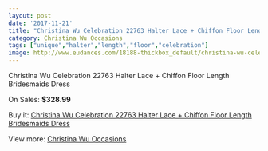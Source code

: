 ```yaml
---
layout: post
date: '2017-11-21'
title: "Christina Wu Celebration 22763 Halter Lace + Chiffon Floor Length Bridesmaids Dress"
category: Christina Wu Occasions
tags: ["unique","halter","length","floor","celebration"]
image: http://www.eudances.com/18188-thickbox_default/christina-wu-celebration-22763-halter-lace-chiffon-floor-length-bridesmaids-dress.jpg
---
```

Christina Wu Celebration 22763 Halter Lace + Chiffon Floor Length Bridesmaids Dress

On Sales: **$328.99**
<a href="https://www.eudances.com/en/christina-wu-occasions/5312-christina-wu-celebration-22763-halter-lace-chiffon-floor-length-bridesmaids-dress.html"><amp-img layout="responsive" width="600" height="600" src="//www.eudances.com/18188-thickbox_default/christina-wu-celebration-22763-halter-lace-chiffon-floor-length-bridesmaids-dress.jpg" alt="Christina Wu Celebration 22763 Halter Lace + Chiffon Floor Length Bridesmaids Dress 0" /></a>

Buy it: [Christina Wu Celebration 22763 Halter Lace + Chiffon Floor Length Bridesmaids Dress](https://www.eudances.com/en/christina-wu-occasions/5312-christina-wu-celebration-22763-halter-lace-chiffon-floor-length-bridesmaids-dress.html "Christina Wu Celebration 22763 Halter Lace + Chiffon Floor Length Bridesmaids Dress")

View more: [Christina Wu Occasions](https://www.eudances.com/en/59-christina-wu-occasions "Christina Wu Occasions")